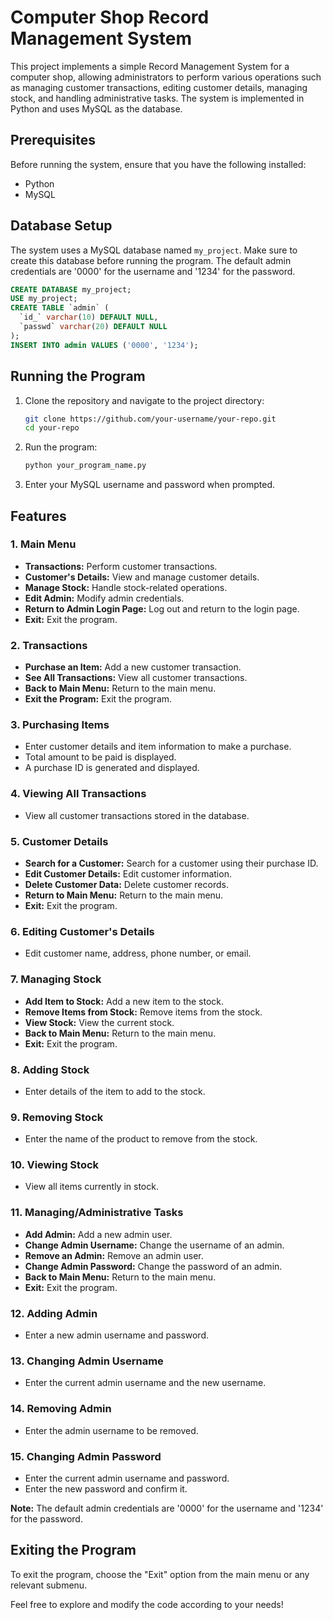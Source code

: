 # Computer Shop Record Management System

This project implements a simple Record Management System for a computer shop, allowing administrators to perform various operations such as managing customer transactions, editing customer details, managing stock, and handling administrative tasks. The system is implemented in Python and uses MySQL as the database.

## Prerequisites

Before running the system, ensure that you have the following installed:

- Python
- MySQL

## Database Setup

The system uses a MySQL database named `my_project`. Make sure to create this database before running the program. The default admin credentials are '0000' for the username and '1234' for the password.

```sql
CREATE DATABASE my_project;
USE my_project;
CREATE TABLE `admin` (
  `id_` varchar(10) DEFAULT NULL,
  `passwd` varchar(20) DEFAULT NULL
);
INSERT INTO admin VALUES ('0000', '1234');
```

## Running the Program

1. Clone the repository and navigate to the project directory:

   ```bash
   git clone https://github.com/your-username/your-repo.git
   cd your-repo
   ```

2. Run the program:

   ```bash
   python your_program_name.py
   ```

3. Enter your MySQL username and password when prompted.

## Features

### 1. Main Menu

- **Transactions:** Perform customer transactions.
- **Customer's Details:** View and manage customer details.
- **Manage Stock:** Handle stock-related operations.
- **Edit Admin:** Modify admin credentials.
- **Return to Admin Login Page:** Log out and return to the login page.
- **Exit:** Exit the program.

### 2. Transactions

- **Purchase an Item:** Add a new customer transaction.
- **See All Transactions:** View all customer transactions.
- **Back to Main Menu:** Return to the main menu.
- **Exit the Program:** Exit the program.

### 3. Purchasing Items

- Enter customer details and item information to make a purchase.
- Total amount to be paid is displayed.
- A purchase ID is generated and displayed.

### 4. Viewing All Transactions

- View all customer transactions stored in the database.

### 5. Customer Details

- **Search for a Customer:** Search for a customer using their purchase ID.
- **Edit Customer Details:** Edit customer information.
- **Delete Customer Data:** Delete customer records.
- **Return to Main Menu:** Return to the main menu.
- **Exit:** Exit the program.

### 6. Editing Customer's Details

- Edit customer name, address, phone number, or email.

### 7. Managing Stock

- **Add Item to Stock:** Add a new item to the stock.
- **Remove Items from Stock:** Remove items from the stock.
- **View Stock:** View the current stock.
- **Back to Main Menu:** Return to the main menu.
- **Exit:** Exit the program.

### 8. Adding Stock

- Enter details of the item to add to the stock.

### 9. Removing Stock

- Enter the name of the product to remove from the stock.

### 10. Viewing Stock

- View all items currently in stock.

### 11. Managing/Administrative Tasks

- **Add Admin:** Add a new admin user.
- **Change Admin Username:** Change the username of an admin.
- **Remove an Admin:** Remove an admin user.
- **Change Admin Password:** Change the password of an admin.
- **Back to Main Menu:** Return to the main menu.
- **Exit:** Exit the program.

### 12. Adding Admin

- Enter a new admin username and password.

### 13. Changing Admin Username

- Enter the current admin username and the new username.

### 14. Removing Admin

- Enter the admin username to be removed.

### 15. Changing Admin Password

- Enter the current admin username and password.
- Enter the new password and confirm it.

**Note:** The default admin credentials are '0000' for the username and '1234' for the password.

## Exiting the Program

To exit the program, choose the "Exit" option from the main menu or any relevant submenu.

Feel free to explore and modify the code according to your needs!
